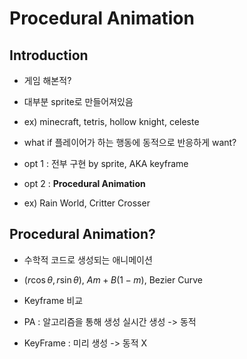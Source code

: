 
# Procedural Animation

## Introduction

 - 게임 해본적?
 - 대부분 sprite로 만들어져있음
 - ex) minecraft, tetris, hollow knight, celeste
 
 - what if 플레이어가 하는 행동에 동적으로 반응하게 want?
 - opt 1 : 전부 구현 by sprite, AKA keyframe
 - opt 2 : **Procedural Animation**
 
 - ex) Rain World, Critter Crosser
 
## Procedural Animation?
 
 - 수학적 코드로 생성되는 애니메이션
 - $(r\cos\theta, r\sin\theta)$, $Am+B(1-m)$, Bezier Curve

 - Keyframe 비교
 - PA : 알고리즘을 통해 생성 실시간 생성 -> 동적
 - KeyFrame : 미리 생성 -> 동적 X
